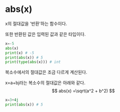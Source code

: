 # abs(x)



x의 절대값을 '반환'하는 함수이다.

또한 반환된 값은 입력된 값과 같은 타입이다.

```python
x=-5
abs(x)
print(x) # -5
print(abs(x)) # 5
print(type(abs(x))) # int
```



복소수에서의 절대값은 조금 다르게 계산된다.

x=a+bj라는 복소수의 절대값은 아래와 같다.
$$
abs(x) =\sqrt(a^2 + b^2)
$$

```python
x=3+4j
print(abs(x)) # 5
```

